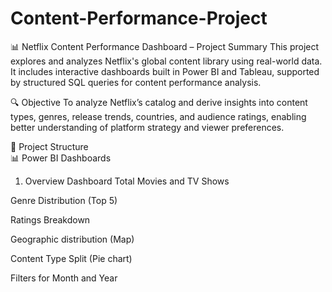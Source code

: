 # Content-Performance-Project

📊 Netflix Content Performance Dashboard – Project Summary
This project explores and analyzes Netflix's global content library using real-world data. It includes interactive dashboards built in Power BI and Tableau, supported by structured SQL queries for content performance analysis.

🔍 Objective
To analyze Netflix’s catalog and derive insights into content types, genres, release trends, countries, and audience ratings, enabling better understanding of platform strategy and viewer preferences.

📁 Project Structure<br>
📊 Power BI Dashboards<br>
1. Overview Dashboard
Total Movies and TV Shows

Genre Distribution (Top 5)

Ratings Breakdown

Geographic distribution (Map)

Content Type Split (Pie chart)

Filters for Month and Year

